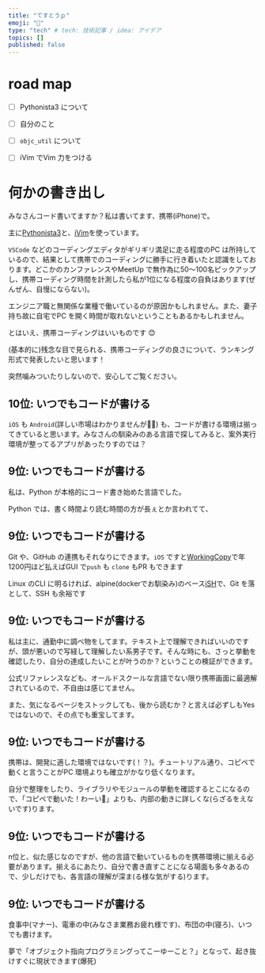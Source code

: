 ```yaml
---
title: "てすとうｐ"
emoji: "🦁"
type: "tech" # tech: 技術記事 / idea: アイデア
topics: []
published: false
---
```


# road map

- [ ] Pythonista3 について
- [ ] 自分のこと
- [ ] `objc_util` について
- [ ] iVim でVim 力をつける



# 何かの書き出し


みなさんコード書いてますか？私は書いてます、携帯(iPhone)で。


主に[Pythonista3]()と、[iVim]()を使っています。


`VSCode` などのコーディングエディタがギリギリ満足に走る程度のPC は所持しているので、結果として携帯でのコーディングに勝手に行き着いたと認識をしております。どこかのカンファレンスやMeetUp で無作為に50〜100名ピックアップし、携帯コーディング時間を計測したら私が1位になる程度の自負はあります(ぜんぜん、自慢にならない)。


エンジニア職と無関係な業種で働いているのが原因かもしれません。また、妻子持ち故に自宅でPC を開く時間が取れないということもあるかもしれません。



とはいえ、携帯コーディングはいいものです 😊


(基本的に)残念な目で見られる、携帯コーディングの良さについて、ランキング形式で発表したいと思います！



突然噛みついたりしないので、安心してご覧ください。



## 10位: いつでもコードが書ける

`iOS` も `Android`(詳しい市場はわかりませんが🙇‍♂️) も、コードが書ける環境は揃ってきていると思います。みなさんの馴染みのある言語で探してみると、案外実行環境が整ってるアプリがあったりすのでは？



## 9位: いつでもコードが書ける

私は、Python が本格的にコード書き始めた言語でした。

Python では、書く時間より読む時間の方が長ぇとか言われてて、





## 9位: いつでもコードが書ける

Git や、GitHub の連携もそれなりにできます。`iOS` ですと[WorkingCopy]()で年1200円ほど払えばGUI で`push` も `clone` もPR もできます

Linux のCLI に明るければ、alpine(dockerでお馴染み)のベース[iSH]()で、Git を落として、SSH も余裕です



## 9位: いつでもコードが書ける

私は主に、通勤中に調べ物をしてます。テキスト上で理解できればいいのですが、頭が悪いので写経して理解したい系男子です。そんな時にも、さっと挙動を確認したり、自分の達成したいことが叶うのか？ということの検証ができます。

公式リファレンスなども、オールドスクールな言語でない限り携帯画面に最適解されているので、不自由は感じてません。


また、気になるページをストックしても、後から読むか？と言えば必ずしもYes ではないので、その点でも重宝してます。



## 9位: いつでもコードが書ける


携帯は、開発に適した環境ではないです(！？)。チュートリアル通り、コピペで動くと言うことがPC 環境よりも確立がかなり低くなります。

自分で整理をしたり、ライブラリやモジュールの挙動を確認するとこになるので、「コピペで動いた！わーい🤗」よりも、内部の動きに詳しくな(らざるをえないです)ります。


## 9位: いつでもコードが書ける

n位と、似た感じなのですが、他の言語で動いているものを携帯環境に揃える必要があります。揃えるにあたり、自分で書き直すことになる場面も多々あるので、少しだけでも、各言語の理解が深ま(る様な気がする)ります。



## 9位: いつでもコードが書ける

食事中(マナー)、電車の中(みなさま業務お疲れ様です)、布団の中(寝ろ)、いつでも書けます。


夢で「オブジェクト指向プログラミングってこーゆーこと？」となって、起き抜けすぐに現状できます(爆死)


